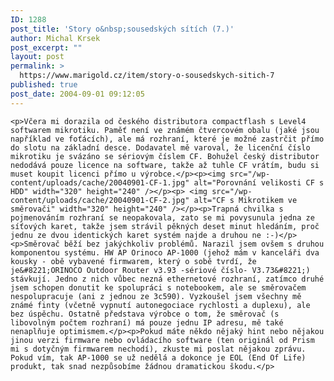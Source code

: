 ```yaml
---
ID: 1288
post_title: 'Story o&nbsp;sousedských sítích (7.)'
author: Michal Krsek
post_excerpt: ""
layout: post
permalink: >
  https://www.marigold.cz/item/story-o-sousedskych-sitich-7
published: true
post_date: 2004-09-01 09:12:05
---
```

	<p>Včera mi dorazila od českého distributora compactflash s Level4 softwarem mikrotiku. Paměť není ve známém čtvercovém obalu (jaké jsou například ve foťácích), ale má rozhraní, které je možné zastrčit přímo do slotu na základní desce. Dodavatel mě varoval, že licenční číslo mikrotiku je svázáno se sériovým číslem CF. Bohužel český distributor nedodává pouze licence na software, takže až tuhle CF vrátím, budu si muset koupit licenci přímo u výrobce.</p><p><img src="/wp-content/uploads/cache/20040901-CF-1.jpg" alt="Porovnání velikosti CF s HDD" width="320" height="240" /></p><p> <img src="/wp-content/uploads/cache/20040901-CF-2.jpg" alt="CF s Mikrotikem ve směrovači" width="320" height="240" /></p><p>Trapná chvilka s pojmenováním rozhraní se neopakovala, zato se mi povysunula jedna ze síťových karet, takže jsem strávil pěkných deset minut hledáním, proč jednu ze dvou identických karet systém najde a druhou ne :-)</p><p>Směrovač běží bez jakýchkoliv problémů. Narazil jsem ovšem s druhou komponentou systému. HW AP Orinoco AP-1000 (jehož mám v kanceláři dva kousky - obě vybavené firmwarem, který o sobě tvrdí, že je&#8221;ORINOCO Outdoor Router v3.93 -sériové číslo- V3.73&#8221;) stávkují. Jedno z nich vůbec nezná ethernetové rozhraní, zatímco druhé jsem schopen donutit ke spolupráci s notebookem, ale se směrovačem nespolupracuje (ani z jednou ze 3c590). Vyzkoušel jsem všechny mě známé finty (včetně vypnutí autonegociace rychlosti a duplexu), ale bez úspěchu. Ostatně představa výrobce o tom, že směrovač (s libovolným počtem rozhraní) má pouze jednu IP adresu, mě také nenaplňuje optimismem.</p><p>Pokud máte někdo nějaký hint nebo nějakou jinou verzi firmware nebo ovládacího software (ten originál od Prism mi s dotyčným firmwarem nechodí), zkuste mi poslat nějakou zprávu. Pokud vím, tak AP-1000 se už nedělá a dokonce je EOL (End Of Life) produkt, tak snad nezpůsobíme žádnou dramatickou škodu.</p>